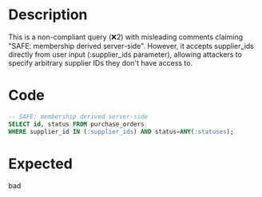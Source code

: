 # Description
This is a non-compliant query (❌2) with misleading comments claiming "SAFE: membership derived server-side". However, it accepts supplier_ids directly from user input (:supplier_ids parameter), allowing attackers to specify arbitrary supplier IDs they don't have access to.

# Code
```sql
-- SAFE: membership derived server-side
SELECT id, status FROM purchase_orders
WHERE supplier_id IN (:supplier_ids) AND status=ANY(:statuses);
```

# Expected
bad